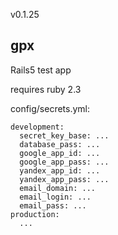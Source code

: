 v0.1.25

## gpx
Rails5 test app

requires ruby 2.3

config/secrets.yml:
```
development:
  secret_key_base: ...
  database_pass: ...
  google_app_id: ...
  google_app_pass: ...
  yandex_app_id: ...
  yandex_app_pass: ...
  email_domain: ...
  email_login: ...
  email_pass: ...
production:
  ...
```

